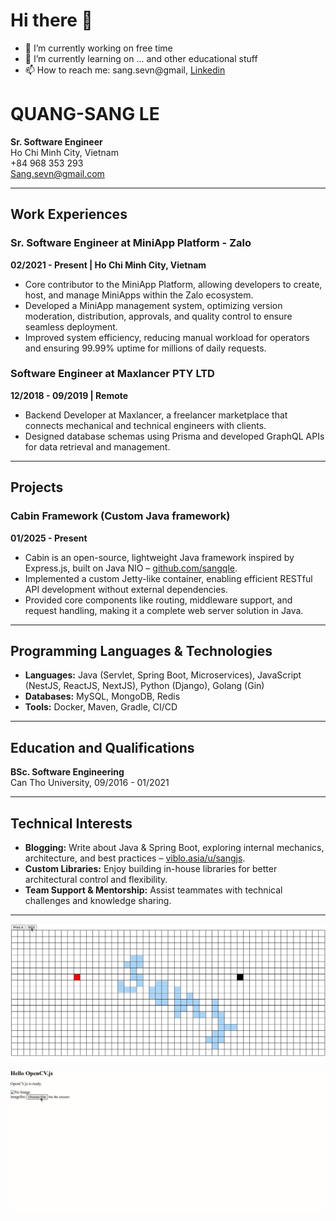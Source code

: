 # Hi there 👋

<!--
**sangqle/sangqle** is a ✨ _special_ ✨ repository because its `README.md` (this file) appears on your GitHub profile.
-->

- 🔭 I’m currently working on free time
- 🌱 I’m currently learning on ... and other educational stuff
- 📫 How to reach me: sang.sevn@gmail, [Linkedin](https://www.linkedin.com/in/sang-lequang)

<!--<img width="833" alt="image" src="https://github.com/user-attachments/assets/985755e2-2b42-4f7d-99b8-db98f94f178b" />-->

# QUANG-SANG LE

**Sr. Software Engineer**  
Ho Chi Minh City, Vietnam  
+84 968 353 293  
Sang.sevn@gmail.com

---

## Work Experiences

### Sr. Software Engineer at MiniApp Platform - Zalo
**02/2021 - Present | Ho Chi Minh City, Vietnam**

- Core contributor to the MiniApp Platform, allowing developers to create, host, and manage MiniApps within the Zalo ecosystem.
- Developed a MiniApp management system, optimizing version moderation, distribution, approvals, and quality control to ensure seamless deployment.
- Improved system efficiency, reducing manual workload for operators and ensuring 99.99% uptime for millions of daily requests.

### Software Engineer at Maxlancer PTY LTD
**12/2018 - 09/2019 | Remote**

- Backend Developer at Maxlancer, a freelancer marketplace that connects mechanical and technical engineers with clients.
- Designed database schemas using Prisma and developed GraphQL APIs for data retrieval and management.

---

## Projects

### Cabin Framework (Custom Java framework)
**01/2025 - Present**

- Cabin is an open-source, lightweight Java framework inspired by Express.js, built on Java NIO – [github.com/sangqle](https://github.com/sangqle).
- Implemented a custom Jetty-like container, enabling efficient RESTful API development without external dependencies.
- Provided core components like routing, middleware support, and request handling, making it a complete web server solution in Java.

---

## Programming Languages & Technologies

- **Languages:** Java (Servlet, Spring Boot, Microservices), JavaScript (NestJS, ReactJS, NextJS), Python (Django), Golang (Gin)
- **Databases:** MySQL, MongoDB, Redis
- **Tools:** Docker, Maven, Gradle, CI/CD

---

## Education and Qualifications

**BSc. Software Engineering**  
Can Tho University, 09/2016 - 01/2021

---

## Technical Interests

- **Blogging:** Write about Java & Spring Boot, exploring internal mechanics, architecture, and best practices – [viblo.asia/u/sangjs](https://viblo.asia/u/sangjs).
- **Custom Libraries:** Enjoy building in-house libraries for better architectural control and flexibility.
- **Team Support & Mentorship:** Assist teammates with technical challenges and knowledge sharing.


---

![My fun BFS](https://raw.githubusercontent.com/sangqle/Data-Structures-Algorithms/master/images/BFS.gif)
  
<!--   ![BFS routes](https://raw.githubusercontent.com/sangqle/Data-Structures-Algorithms/master/images/dfsroute.gif) -->
<!--   ![DFS routes](https://raw.githubusercontent.com/sangqle/Data-Structures-Algorithms/master/images/dfs3.gif) -->
<!--   ![BFS with random maze](https://raw.githubusercontent.com/sangqle/Data-Structures-Algorithms/master/images/bfs-maze.gif) -->
<!--   ![DFS with random maze](https://raw.githubusercontent.com/sangqle/Data-Structures-Algorithms/master/images/dfs-maze.gif) -->
  

![Blur image](blurimage.gif)

